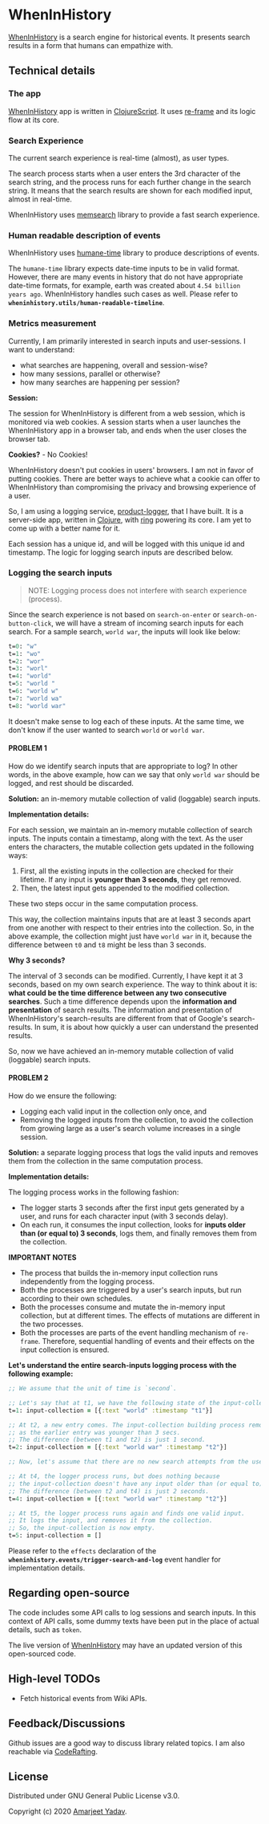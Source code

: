 # WhenInHistory

[WhenInHistory](https://wheninhistory.herokuapp.com/) is a search engine for historical events. It presents search results in a form that humans can empathize with.

## Technical details

### The app
[WhenInHistory](https://wheninhistory.herokuapp.com/) app is written in [ClojureScript](https://clojurescript.org/). It uses [re-frame](https://github.com/Day8/re-frame) and its logic flow at its core.

### Search Experience
The current search experience is real-time (almost), as user types.

The search process starts when a user enters the 3rd character of the search string, and the process runs for each further change in the search string. It means that the search results are shown for each modified input, almost in real-time.

WhenInHistory uses [memsearch](https://github.com/coderafting/memsearch) library to provide a fast search experience.

### Human readable description of events
WhenInHistory uses [humane-time](https://github.com/coderafting/humane-time) library to produce descriptions of events.

The `humane-time` library expects date-time inputs to be in valid format. However, there are many events in history that do not have appropriate date-time formats, for example, earth was created about `4.54 billion years ago`. WhenInHistory handles such cases as well. Please refer to **`wheninhistory.utils/human-readable-timeline`**.

### Metrics measurement
Currently, I am primarily interested in search inputs and user-sessions. I want to understand:

- what searches are happening, overall and session-wise?
- how many sessions, parallel or otherwise?
- how many searches are happening per session?

**Session:**

The session for WhenInHistory is different from a web session, which is monitored via web cookies. A session starts when a user launches the WhenInHistory app in a browser tab, and ends when the user closes the browser tab.

**Cookies?** - No Cookies!

WhenInHistory doesn't put cookies in users' browsers. I am not in favor of putting cookies. There are better ways to achieve what a cookie can offer to WhenInHistory than compromising the privacy and browsing experience of a user.

So, I am using a logging service, [product-logger](https://product-logger.herokuapp.com/), that I have built. It is a server-side app, written in [Clojure](https://clojure.org/), with [ring](https://github.com/ring-clojure/ring) powering its core. I am yet to come up with a better name for it.

Each session has a unique id, and will be logged with this unique id and timestamp. The logic for logging search inputs are described below.

### Logging the search inputs
>NOTE: Logging process does not interfere with search experience (process).

Since the search experience is not based on `search-on-enter` or `search-on-button-click`, we will have a stream of incoming search inputs for each search. For a sample search, `world war`, the inputs will look like below:

```clojure
t=0: "w"
t=1: "wo"
t=2: "wor"
t=3: "worl"
t=4: "world"
t=5: "world "
t=6: "world w"
t=7: "world wa"
t=8: "world war"
```
It doesn't make sense to log each of these inputs. At the same time, we don't know if the user wanted to search `world` or `world war`.

#### PROBLEM 1

How do we identify search inputs that are appropriate to log? In other words, in the above example, how can we say that only `world war` should be logged, and rest should be discarded.

**Solution:** an in-memory mutable collection of valid (loggable) search inputs.

**Implementation details:**

For each session, we maintain an in-memory mutable collection of search inputs. The inputs contain a timestamp, along with the text. As the user enters the characters, the mutable collection gets updated in the following ways:

1. First, all the existing inputs in the collection are checked for their lifetime. If any input is **younger than 3 seconds**, they get removed.
2. Then, the latest input gets appended to the modified collection.

These two steps occur in the same computation process.

This way, the collection maintains inputs that are at least 3 seconds apart from one another with respect to their entries into the collection. So, in the above example, the collection might just have `world war` in it, because the difference between `t0` and `t8` might be less than 3 seconds.

**Why 3 seconds?**

The interval of 3 seconds can be modified. Currently, I have kept it at 3 seconds, based on my own search experience. The way to think about it is: **what could be the time difference between any two consecutive searches**. Such a time difference depends upon the **information and presentation** of search results. The information and presentation of WhenInHistory's search-results are different from that of Google's search-results. In sum, it is about how quickly a user can understand the presented results.

So, now we have achieved an in-memory mutable collection of valid (loggable) search inputs.

#### PROBLEM 2

How do we ensure the following:
- Logging each valid input in the collection only once, and
- Removing the logged inputs from the collection, to avoid the collection from growing large as a user's search volume increases in a single session.

**Solution:** a separate logging process that logs the valid inputs and removes them from the collection in the same computation process.

**Implementation details:**

The logging process works in the following fashion:

- The logger starts 3 seconds after the first input gets generated by a user, and runs for each character input (with 3 seconds delay).
- On each run, it consumes the input collection, looks for **inputs older than (or equal to) 3 seconds**, logs them, and finally removes them from the collection.

**IMPORTANT NOTES**

- The process that builds the in-memory input collection runs independently from the logging process.
- Both the processes are triggered by a user's search inputs, but run according to their own schedules.
- Both the processes consume and mutate the in-memory input collection, but at different times. The effects of mutations are different in the two processes.
- Both the processes are parts of the event handling mechanism of `re-frame`. Therefore, sequential handling of events and their effects on the input collection is ensured.

**Let's understand the entire search-inputs logging process with the following example:**

```clojure
;; We assume that the unit of time is `second`.

;; Let's say that at t1, we have the following state of the input-collection
t=1: input-collection = [{:text "world" :timestamp "t1"}]

;; At t2, a new entry comes. The input-collection building process removes the earlier entry,
;; as the earlier entry was younger than 3 secs.
;; The difference (between t1 and t2) is just 1 second.
t=2: input-collection = [{:text "world war" :timestamp "t2"}]

;; Now, let's assume that there are no new search attempts from the user.

;; At t4, the logger process runs, but does nothing because
;; the input-collection doesn't have any input older than (or equal to) 3 seconds.
;; The difference (between t2 and t4) is just 2 seconds.
t=4: input-collection = [{:text "world war" :timestamp "t2"}]

;; At t5, the logger process runs again and finds one valid input.
;; It logs the input, and removes it from the collection.
;; So, the input-collection is now empty.
t=5: input-collection = []

```
Please refer to the `effects` declaration of the **`wheninhistory.events/trigger-search-and-log`** event handler for implementation details.

## Regarding open-source
The code includes some API calls to log sessions and search inputs. In this context of API calls, some dummy texts have been put in the place of actual details, such as `token`.

The live version of [WhenInHistory](https://wheninhistory.herokuapp.com/) may have an updated version of this open-sourced code.

## High-level TODOs
- Fetch historical events from Wiki APIs.

## Feedback/Discussions
Github issues are a good way to discuss library related topics. I am also reachable via [CodeRafting](https://coderafting.com/).

## License
Distributed under GNU General Public License v3.0.

Copyright (c) 2020 [Amarjeet Yadav](https://coderafting.com/).
